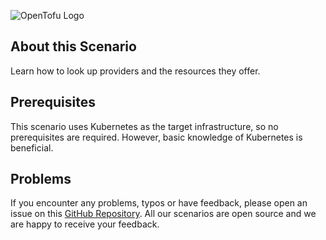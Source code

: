 ![OpenTofu Logo](https://raw.githubusercontent.com/opentofu/brand-artifacts/main/full/transparent/SVG/on-light.svg)

## About this Scenario

Learn how to look up providers and the resources they offer. 

## Prerequisites

This scenario uses Kubernetes as the target infrastructure, so no prerequisites are required. However, basic knowledge of Kubernetes is beneficial.

## Problems

If you encounter any problems, typos or have feedback, please open an issue on this [GitHub Repository](https://github.com/peak-scale/killercoda). All our scenarios are open source and we are happy to receive your feedback.
